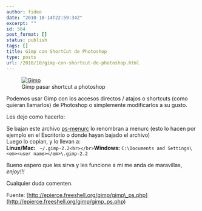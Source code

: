 ```yaml
---
author: fideo
date: "2010-10-14T22:59:34Z"
excerpt: ""
id: 564
post_format: []
status: publish
tags: []
title: Gimp con ShortCut de Photoshop
type: posts
url: /2010/10/gimp-con-shortcut-de-photoshop.html
---
```

<font style="position: absolute;overflow: hidden;height: 0;width: 0">[холни маси](http://www.videnov.com/)</font><figure aria-describedby="caption-attachment-565" class="wp-caption alignleft" id="attachment_565" style="width: 300px">[![Gimp](http://www.fideox.com.ar/wp-content/uploads/2010/10/gimp-300x217.png "gimp")](http://www.fideox.com.ar/wp-content/uploads/2010/10/gimp.png)<figcaption class="wp-caption-text" id="caption-attachment-565">Gimp pasar shortcut a photoshop</figcaption></figure>

Podemos usar Gimp con los accesos directos / atajos o shortcuts (como quieran llamarlos) de Photoshop o simplemente modificarlos a su gusto.

Les dejo como hacerlo:

Se bajan este archivo [ps-menurc](http://epierce.freeshell.org/gimp/ps-menurc) lo renombran a menurc (esto lo hacen por ejemplo en el Escritorio o donde hayan bajado el archivo)  
Luego lo copian, y lo llevan a:  
**Linux/Mac:** ` ~/.gimp-2.2<br></br>`**Windows:** `C:\Documents and Settings\<em><user name></em>\.gimp-2.2`

Bueno espero que les sirva y les funcione a mi me anda de maravillas, *enjoy!!!*

Cualquier duda comenten.

Fuente: [http://epierce.freeshell.org/gimp/gimp\_ps.php](http://epierce.freeshell.org/gimp/gimp_ps.php)
